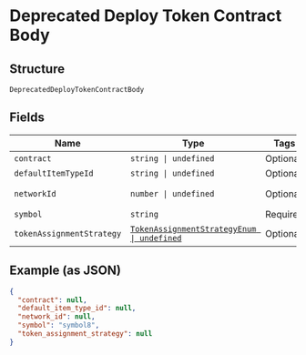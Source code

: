
# Deprecated Deploy Token Contract Body

## Structure

`DeprecatedDeployTokenContractBody`

## Fields

| Name | Type | Tags | Description |
|  --- | --- | --- | --- |
| `contract` | `string \| undefined` | Optional | SafeString |
| `defaultItemTypeId` | `string \| undefined` | Optional | - |
| `networkId` | `number \| undefined` | Optional | Uint<br>**Constraints**: `>= 0` |
| `symbol` | `string` | Required | SafeString |
| `tokenAssignmentStrategy` | [`TokenAssignmentStrategyEnum \| undefined`](../../doc/models/token-assignment-strategy-enum.md) | Optional | **Default**: `TokenAssignmentStrategyEnum.INCREMENTALATPROVISION` |

## Example (as JSON)

```json
{
  "contract": null,
  "default_item_type_id": null,
  "network_id": null,
  "symbol": "symbol8",
  "token_assignment_strategy": null
}
```

